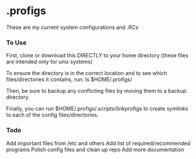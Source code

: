 # .profigs
These are my current system configurations and .RCs

### To Use
First, clone or download this DIRECTLY to your home directory (these files are intended only for unix systems)

To ensure the directory is in the correct location and to see which
files/directories it contains, run: ls $HOME/.profigs/

Then, be sure to backup any conflicting files by moving them to a
backup directory.

Finally, you can run $HOME/.profigs/.scripts/linkprofigs to create
symlinks to each of the config files/directories.


### Todo
Add important files from /etc and others
Add list of required/recommended programs
Polish config files and clean up repo
Add more documentation
